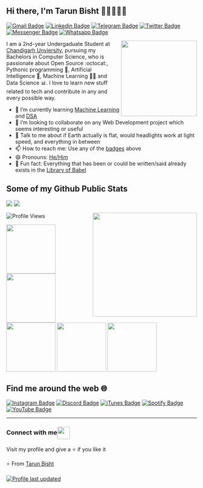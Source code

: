 ## Hi there, I'm Tarun Bisht 👋🏼👨🏻‍💻

[![Gmail Badge](https://img.shields.io/badge/-bishttarun2002@gmail.com-c14438?style=flat&logo=Gmail&logoColor=white)](mailto:bishttarun2002@gmail.com "Connect via Email")
[![Linkedin Badge](https://img.shields.io/badge/-Tarun%20Bisht-0072b1?style=flat&logo=Linkedin&logoColor=white)](https://www.linkedin.com/in/tarun-bisht-38724b201![image](https://user-images.githubusercontent.com/77788209/137367934-e0bb2155-b7d4-4c2d-a5b0-b1ebc9585e63.png)
 "Connect on LinkedIn")
[![Telegram Badge](https://img.shields.io/badge/-@tarunbisht_24-0088CC?style=flat&logo=Telegram&logoColor=white)](https://t.me/tarunbisht_24 "Contact on Telegram")
[![Twitter Badge](https://img.shields.io/badge/-@tarunbisht-00acee?style=flat&logo=Twitter&logoColor=white)](https://twitter.com/intent/follow?screen_name=tarunbisht "Follow on Twitter")
[![Messenger Badge](https://img.shields.io/badge/-tarunbisht-0078FF?style=flat&logo=Messenger&logoColor=white)](https://m.me/tarunbisht "Connect on Facebook")
[![Whatsapp Badge](https://img.shields.io/badge/-Tarun-4AC959?style=flat&logo=whatsapp&logoColor=white)](https://wa.me/9872779838?text=Hi!)

<a href="https://samujjwaal.tech/"><img src="https://github.com/samujjwaal/samujjwaal/raw/master/etc/python.png" align="right" height="200" /></a>

I am a 2nd-year Undergaduate Student at [Chandigarh Unviersity](https://www.cuchd.in/), pursuing my Bachelors in Computer Science, who is passionate about Open Source :octocat:, Pythonic programming :snake:, Artificial Intelligence :robot:, Machine Learning :man_technologist: and Data Science :bar_chart:. I love to learn new stuff related to tech and contribute in any and every possible way.

- 🌱 I’m currently learning [Machine Learning](https://www.coursera.org/learn/machine-learning) and [DSA](https://www.coursera.org/specializations/data-structures-algorithms)
- 👯 I’m looking to collaborate on any Web Development project which seems interesting or useful
- 💬 Talk to me about if Earth actually is flat, would headlights work at light speed, and everything in between
- 📫 How to reach me: Use any of the [badges](#hi-there-im-samujjwaal-) above
- 😄 Pronouns: [He/Him](https://www.mypronouns.org/he-him)
- 👾 Fun fact: Everything that has been or could be written/said already exists in the [Library of Babel](https://libraryofbabel.info/)

## Some of my Github Public Stats

<p>
  <img src = "https://github-readme-stats.vercel.app/api?username=tarunbisht-24&show_icons=true&theme=radical&line_height=33 &nbsp; &nbsp;">
  <img src = "https://github-readme-stats.vercel.app/api/top-langs/?username=tarunbisht-24&hide_langs_below=.25&theme=radical">
</p>

<a href="https://samujjwaal.tech/"><img src="https://github.com/samujjwaal/samujjwaal/raw/master/etc/coffee.png" align="right" height="275" /></a>

![Profile Views](https://komarev.com/ghpvc/?username=tarunbisht-24l&color=blue)

<p>
<img src="https://i.giphy.com/media/LMt9638dO8dftAjtco/200.webp" width="130"> <img src="https://i.giphy.com/media/KzJkzjggfGN5Py6nkT/200.webp" width="130"><img src="https://i.giphy.com/media/IdyAQJVN2kVPNUrojM/200.webp" width="130"> <img src="https://media.giphy.com/media/UWt0rhp21JgLwoeFQP/giphy.gif" width ="130"/> <img src="https://media.giphy.com/media/kH6CqYiquZawmU1HI6/giphy.gif" width ="130"/> 
</p>

## Find me around the web :globe_with_meridians:

[![Instagram Badge](https://img.shields.io/badge/-Instagram-C13584?style=flat&logo=Instagram&logoColor=white)](https://www.instagram.com/tarunbisht_24/)
[![Discord Badge](https://img.shields.io/badge/-Discord-0078FF?style=flat&logo=Discord&logoColor=white)](https://discordapp.com/users/Bujj#2750/)
[![iTunes Badge](https://img.shields.io/badge/-iTunes-0A0A0A?style=flat&logo=iTunes&logoColor=white)](https://music.apple.com/in/playlist/duh/pl.u-EdAVklrIDdxoprY)
[![Spotify Badge](https://img.shields.io/badge/-Spotify-1DB954?style=flat&logo=Spotify&logoColor=white)](https://open.spotify.com/user/6qhggfwe6s2tmqa0mz5ynmrg6?si=6502513e7c9a4da2)
[![YouTube Badge](https://img.shields.io/badge/-YouTube-FF0000?style=flat&logo=YouTube&logoColor=white)](https://www.youtube.com/channel/UCQvMx0IMgE02-gMTN8W4zog)

----

<div>
  <h3>Connect with me<img align="center" src="https://github.com/rajput2107/rajput2107/blob/master/Assets/Handshake.gif" height="33px" /></h3> 
</div>

<p>Visit my profile and give a ⭐️ if you like it</p>

⭐️ From [Tarun Bisht](https://github.com/tarunbisht-24)
<br>
<br>
[![Profile last updated](https://img.shields.io/github/last-commit/tarunbisht-24/tarunbisht_24/main?label=Last%20updated&style=flat)](https://github.com/tarunbisht-24/tarunbisht_24/commits)
